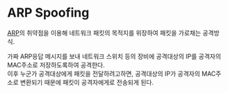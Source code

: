 # ARP Spoofing
[ARP](https://github.com/SuhYC/Lesson/blob/main/Network/ARP.md)의 취약점을 이용해 네트워크 패킷의 목적지를 위장하여 패킷을 가로채는 공격방식.

가짜 ARP응답 메시지를 보내 네트워크 스위치 등의 장비에 공격대상의 IP를 공격자의 MAC주소로 저장하도록하여 공격한다. <br/>
이후 누군가 공격대상에게 패킷을 전달하려고하면,
공격대상의 IP가 공격자의 MAC주소로 변환되기 때문에 패킷이 공격자에게로 전송되게 된다.
